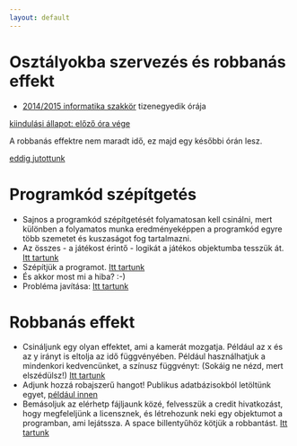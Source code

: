 ```yaml
---
layout: default
---
```

# Osztályokba szervezés és robbanás effekt

 - [2014/2015 informatika szakkör][szakkor_honlap] tizenegyedik órája
 
 [szakkor_honlap]: http://rizsi.github.io/szakkor2014/index.html
 
[kiindulási állapot: előző óra vége](game-00.html)

A robbanás effektre nem maradt idő, ez majd egy későbbi órán lesz.

[eddig jutottunk](game.html)

# Programkód szépítgetés

 * Sajnos a programkód szépítgetését folyamatosan kell csinálni, mert különben a folyamatos munka eredményeképpen a programkód egyre több szemetet és kuszaságot fog tartalmazni.
 * Az összes - a játékost érintő - logikát a játékos objektumba tesszük át. [Itt tartunk](game-01.html)
 * Szépítjük a programot. [Itt tartunk](game-02.html)
 * És akkor most mi a hiba? :-)
 * Probléma javítása: [Itt tartunk](game-03.html)

# Robbanás effekt
 * Csináljunk egy olyan effektet, ami a kamerát mozgatja. Például az x és az y irányt is eltolja az idő függvényében. Például használhatjuk a mindenkori kedvencünket, a színusz függvényt: (Sokáig ne nézd, mert elszédülsz!) [Itt tartunk](game-04.html)
 * Adjunk hozzá robajszerű hangot! Publikus adatbázisokból letöltünk egyet, [például innen](http://soundbible.com/suggest.php?q=explosion&x=0&y=0)
 * Bemásoljuk az elérhetp fájljaunk közé, felvesszük a credit hivatkozást, hogy megfeleljünk a licensznek, és létrehozunk neki egy objektumot a programban, ami lejátssza. A space billentyűhöz kötjük a robbantást. [Itt tartunk](game-05.html)




